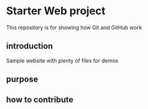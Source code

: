 # Starter Web project

This repository is for showing how Git and GitHub work

## introduction

Sample website with plenty of files for demos

## purpose


## how to contribute
